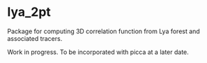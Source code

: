 # lya_2pt

Package for computing 3D correlation function from Lya forest and associated tracers.

Work in progress. To be incorporated with picca at a later date.
